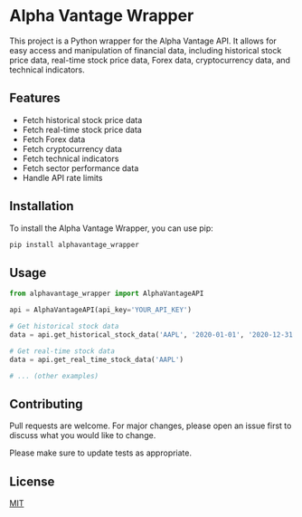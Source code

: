 # Alpha Vantage Wrapper

This project is a Python wrapper for the Alpha Vantage API. It allows for easy access and manipulation of financial data, including historical stock price data, real-time stock price data, Forex data, cryptocurrency data, and technical indicators. 

## Features

- Fetch historical stock price data
- Fetch real-time stock price data
- Fetch Forex data
- Fetch cryptocurrency data
- Fetch technical indicators
- Fetch sector performance data
- Handle API rate limits

## Installation

To install the Alpha Vantage Wrapper, you can use pip:

```bash
pip install alphavantage_wrapper
```

## Usage

```python
from alphavantage_wrapper import AlphaVantageAPI

api = AlphaVantageAPI(api_key='YOUR_API_KEY')

# Get historical stock data
data = api.get_historical_stock_data('AAPL', '2020-01-01', '2020-12-31')

# Get real-time stock data
data = api.get_real_time_stock_data('AAPL')

# ... (other examples)
```

## Contributing

Pull requests are welcome. For major changes, please open an issue first to discuss what you would like to change.

Please make sure to update tests as appropriate.

## License

[MIT](https://choosealicense.com/licenses/mit/)
